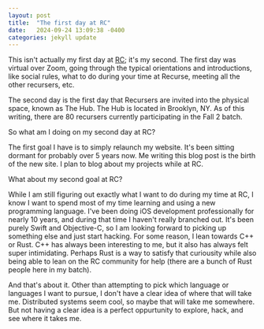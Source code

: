 ```yaml
---
layout: post
title:  "The first day at RC"
date:   2024-09-24 13:09:38 -0400
categories: jekyll update
---
```

This isn't actually my first day at [RC][recurse-center]; it's my second. The first day was virtual over Zoom, going through the typical orientations and introductions, like social rules, what to do during your time at Recurse, meeting all the other recursers, etc.

The second day is the first day that Recursers are invited into the physical space, known as The Hub. The Hub is located in Brooklyn, NY. As of this writing, there are 80 recursers currently participating in the Fall 2 batch. 

So what am I doing on my second day at RC?

The first goal I have is to simply relaunch my website. It's been sitting dormant for probably over 5 years now. Me writing this blog post is the birth of the new site. I plan to blog about my projects while at RC. 

What about my second goal at RC?

While I am still figuring out exactly what I want to do during my time at RC, I know I want to spend most of my time learning and using a new programming language. I've been doing iOS development professionally for nearly 10 years, and during that time I haven't really branched out. It's been purely Swift and Objective-C, so I am looking forward to picking up something else and just start hacking. For some reason, I lean towards C++ or Rust. C++ has always been interesting to me, but it also has always felt super intimidating. Perhaps Rust is a way to satisfy that curiousity while also being able to lean on the RC community for help (there are a bunch of Rust people here in my batch).

And that's about it. Other than attempting to pick which language or languages I want to pursue, I don't have a clear idea of where that will take me. Distributed systems seem cool, so maybe that will take me somewhere. But not having a clear idea is a perfect oppurtunity to explore, hack, and see where it takes me.

[recurse-center]: https://recurse.com
